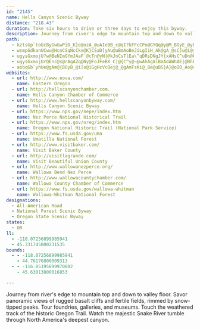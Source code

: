 ```yaml
---
id: "2145"
name: Hells Canyon Scenic Byway
distance: "218.43"
duration: Take six hours to drive or three days to enjoy this byway.
description: Journey from river's edge to mountain top and down to valley floor. Savor panoramic views of rugged basalt cliffs and fertile fields, rimmed by snow-tipped peaks. Tour foundries, galleries, and museums. Touch the weathered track of the historic Oregon Trail. Watch the majestic Snake River tumble through North America's deepest canyon.
path:
  - kztsGp`toUcByGwGwPiD_K}e@ozA_@uAIeBB_c@qI?kFFcCPo@GYQq@y@M_BOyE_@yDiLs]cEuOwfAcdDsMka@sFwN}CyGgFoImJaKqHyF}DoBuNeFkMsDub@uKeHyA{M{DsiAaZaXiHmZaG_Dw@iJiD_DcA}fAqX}MyDe~Aya@{eBgd@mE_@aMKsf@DmBw@sAoAuUe_@w@eAgCaC}iDy{Bop@eYwEkBoBm@oCa@gEKsu@x@{BMsBe@aA_@_Ak@yBmBo@y@sAsBiEmKaAmBoBmCk@k@wBuAmEyAw}Ayc@{LaD}Ew@cm@{FkEWoABoD`@}OlEcBXiED_s@k@{J?EcSIyBU_Ca@uBkAeEgBiDgB}BqR{PwCwC{AwBiAsBa|@ysBoCiHmAmDyAeFyAoGiBoK_PykAi@qEu@qJc@yNu@sdA@msCBsCNgCX_ClAiEj@sA|IyOvA{CZkAn@eDXcEBkBOsDYaC_AaE}DgLqAmEiAmF{@gGo@eH[qIQ}a@k@oLm@gF{@qGwRmmA}A{HaBmGcB{EaEgIyCgEqGaH}WqWiCqCmCaEuAuCm@iBo@mCo@iES_CKkC?gEN{DX{Ct@wEvDoNhDgJhAiCbMgUbHaMhB{D^kA^sBx@gGt@gCpAsBxAeAbF_AjAs@v@u@~@cBfEaKlAoBtAeBbAy@bGgDlAcAzGoIbCsEzAaEvAsCPm@Dk@KeAi@sAk@s@qAeA_@MsBQ}LS{GmA{C]gCAuEd@yBCsDcAyBQcAYiAq@_B{AcAs@oA]{AKq@AaJr@mCJ_CWwGqAiBAwIzAqC\_Vv@kD@cCM_BYsBq@uOiHcC}@u@KqABaAXcBjAqDbDyAp@i@J_BDcB_@sA}@eAoA_AwBi@sCaLghAgAeL[uEDcGJuAh@cDfAkDdAuB|AqB`BqAzAu@rIeDhAy@r@kANm@NuAEyASkAo@sAgGaFeA_Bq@{Ay@qE[mKYoCc@wBkAuCgI}Ns@qBKs@YqDHmCvDw[PaCDeAEyBUcB_@_Bm@qA_AqA}@o@yAe@{AC_Eh@qAEmA]iAs@a@a@w@mAy@_C_@yBM}B_A}l@QyGWoDe@wE{@oGsAuFaF{Pi@}BYcCE}ALgDNmAZyAb@yA^s@|AkBnAu@hAc@pR{BvAYbA_@~@_Ax@yATw@|AcJ^mA~@wBbAiAx@i@hCe@bHBfCQh@QxA}@j@o@v@yA~@gDpDqTdA_DhAyBlA_BvKoKt@mARq@NeBCsAGg@i@yAcBaC]cAi@}DCmAB}AFu@rDsXrCwVh@gCnAyCjAyApAs@bB_@hBDrBj@hH~EvAf@bCPfBQdDmAvAkAj@gAb@wAZ{CC_BKmAa@eBw@eB}DuH}NiVqDsG_AuBs@wBgBkIKiA?iADuAb@wBx@_BtAeAl@Sn@IrCBnBQ|Ay@v@eAp@sBRsB?{@MsBo@wBi@gAiG_J}AcD}CyIeAsDUsAc@yECiCf@cGjAqJfB{H`AyChAkCfBgDrBsCfi@{r@nAaCt@kBp@uBd@yBn@kE^aHNasB^{GhA{DhAkC|GoLxYmh@`So]fA}Bn@}@dQ}ZxBoD`A_AdAw@jAe@bL{Dt{@}XnIGt@]bAaA`@eAJy@Fsh@HoNrAmD`@w@pCwCzJiQfAcAhNuJtBeBz@{AX}@PgAvAiJjGqW^iAnCiGxBsHpDgIn@qBn@gCr@{Ex@{KTyBb@yCj@mBbCaE|@_A~BeBvC{A|LeDhFe@jAYlDuAj_@mRhUaLlAs@`|A}zAtrCepCzDaEnCiEbCsFt^_mAhA{C~AyBtI_FnA_Ab@a@dDeGhAeAnAUfX_@b@QRWJYHaA^mdARwCp@uB|BeDbBkDbBoGlCmLT{ANwBh@}SR}Bb@qCnY{tAl@gCtAeE`EuIdBqCzBcBtBy@|BY`C@jCb@fDnApM~FbB^dBN|BAhAQfBg@fKeEhyAwl@nAw@hA_A|A_Cn@yAh@uB`@kDFyASsVB}B^uHCkCUuC_@uB}CsIs@kC[yBIgC?_APuC\}Bvl@}xCpE}Tt@yCvBsG~X_m@~G}Mn@kBd@mBpA}HhBsFlHuQbC}LhC_KhAuC^u@lBuBt_@kXxAqAjAsA|AeCn@aBhAyDnAiG\eD@mBKeCYeCoBiHc@gDIeAB{RMmDS{AqAmDoDyFaAaBy@qB_AaDoB{H}C{I_@yAEcCBe@tCgUDcG?qVbT?xJa@x@WhAmAVy@VyADu@j@{\BoCOgEaA{JGwCF{CVyC`@kC|@oClEsJr@sC~@{FnAwEvDaLlBiFbH}Ox@wBtKg`@rAsDnAgClCwDjNaMbCiBxDwBlN{FlFgDrEkDbLqLhJgI~AiBrCoDfGoJr@w@hA{@dAc@lDu@`LsA|CKhy@lBtbCYr`@@tDG
  - wsmpGdkanUCwu@HcnCSqNcCkx@K}CSaD[yAu@uBmAoBeJiLgIiH_Ak@gA_@sC]u@i@yBsD}BsCO_@IYOgBSqJA{DHyGImCi@gC}BaHc@eD?eBNiBpAyHxCgNn@iERqB^cOHsBRgBfCaNtIya@h@qDXmC^{DHqC@cDCmKeDa~EeAkhBM{FQgE_@}Ds@}Dy@gDcAyCsBeE}GmJ_BiCcAqB_AeCsAaFY{A_AqIgVulCsAuT[sI_@uNIkXHwMhAqb@BwCCsBS}Du@wGm@{CoSar@}CoImDgGyAsByCgDgFeE}DaCiFkBwUmGyBaAgEqC}CmDqAsB}@{AwBaGw@eE]_Ci@gGIaBEqBJaGX{Dl@kEz@uDzFoQ~@kEh@{ETuFEmGO{BaFyh@[_Eg@iLG_M@yDrBadAXmJXyF^aEzAcLl@mDvGc\ZyCBsDKiBs@qE{A_IWsB?u@HeBl@gDzFuI|BwD|@yBdA}Dh@}DVuEdAye@D_DuAq_@@oBVyDn@oExCaQjIk`@zc@koB~Koh@~@sGh@yFd@qLFec@JwBD{DUuVYwIUqBs@{DcAsDuAmDy@sAaAsAoCqCmCgBwj@c\oC_CmBuCk@kAoAuEW{AO_CKsE@kAv@}IxFuZ\eCHyBI{BOgAs@mCy@qA}EaF_AaBi@qAS_BQ_ECiHNkAh@oArAkAbCgAbBqAT_@~@eChB}Hl@_B~BcCvMqI|@]bBDpCr@~DXnAGb@MtAcA|ByCnMkRnBmDf@eAzAmFRsBToF_@oSn@mHfAsGDu@?oA]uCy@sBmAwA{A_AoAo@sA]SMo@_AYsAEk@?mARsBnAcINkEg@}PFgDPqBl@mDvAkGx@}EXsDj@aNrBuNbAyEj@yA^[x@]x@BbCd@bA@bBMn@e@bAkBR{@t@wGToE?mA_@eCc@qAeAuAwAy@k@KmAEyD\i@Ec@K_Ay@e@sAOy@^iQJwAl@yCVu@zAyCt@y@bAw@zAs@`J{Af@SXYx@qBNm@?q@CgBe@aHNsAt@wBx@sAp@aBZ{At@oQZ_CbIq^PqB?eBIc@wHmW[iCZsBpCqET{@PkABeAuAiTImJIaAOsAu@kDc@{DEmBJ_EhA{HCmAGq@_@sA]m@}EgFqA_DW_AU{BC_BTeF|@eK^iBbAoDfA_ClAyBxNiTx@gBfCyHn@aAbCwC~AuC^qA`@oD?sBq@gJO_E?m@\eDjDcOl@gBlAmBdA_AvD_ClBeBh@s@nBsDdB_Cl@g@bFqClBaBnAgBzEsIhAuAtBqAjIsBhCcA^Yx@cAbAkBnAgA~E_CpAy@\_@|@_B|A{El@w@t@e@n@SlEGhAWvCgCfEkEz@m@dAg@v@EbAJdAr@f@~@d@rANx@ZfKPzAb@lBl@vAb@t@hAhArAt@~@PzLZnBjApC`DhBbA~@?h@Wp@o@l@yAF_@@wAAgCaAsLaAuGmBaJGmCJwBJaA`EcSj@mDTwBFoBIkCiBiOKmBB_BNyAd@mBhB_E`AmCTmB?mAImA[cBmDyQOwBCsARsDPsApBuIJmCGcCOuAwA{IyAeLOwDJiAh@gC|@kBlBcCx@eB\{AVsBDcBYcNUkB[_A_@y@g@g@iAs@s@QyBM}A_@_CmBiCsCi@cAy@iCsBkJk@qDw@yM?mDDgATeBdB{DZqAHy@I_DcCqQiAyFaHkRq@qBm@yBOmAIyBMeHKgB}DsZU}BEmBBgBd@sDt@qChAuB~@gAlAcAlDoBnc@iTzAy@fAcAr@cAd@kA^yAReBDmAEuGJ}DX{AnBmFbBkBb@[da@wW|BeBnAsBn@sBb@_DNyEb@uBdAwBlDcErDeFj@_Bd@aCBsCO}UReCXaBr@yB`AyBfCwBhBgA|CeC~@uAdAmC`@}BJ{C_@kiAUeQSeBy@_DaFkMy@qA]YqBy@_AGcPrAeB_@}@e@y@w@e@aA_AmDHuK?sPCig@?mpAe@gDs@kCsAgDwGuMcCmEoBeBgAg@_R{EkIoByIgCmDuAuN_FuN{Fo]iMaAq@m@s@Yk@YqB?{AX{Ab@_AdAsA|U{WrBoBjIkJTa@f@_BFe@?gAUwAi@_Ai@a@iAYsGCmc@b@mBf@}NlIeCv@q^fFoD^yAUc@S_@[sDqE_Am@mAS_B?qIdAkFf@aQtDcB?}@Oy@e@qLgImB_AaD{@_HqAcEq@mDu@s@CqAPwAr@aOzMcAd@}ARcAE{A_@eIaGkQuOaAg@eB_@cA@s@Nu@ZwRtL_A^y@@k@IoA}@oJaLcCmDi@yAKgA?aAHiARy@^y@t@{@xAeA~IaFdEsBdFsCxUaM`Aq@|A_Bx@uAn@mCNqBBwXEuAc@_C_AqBmAoAmAk@{@Ky@E_CRe}@bSwCNuAK_Cs@wCsBaj@en@oBaB_B_AwCuA_Bi@gDo@oCW_Oq@gCg@uBqAiBuBkAqBoGwOcAeA}@k@eASoA?oxAHsCIaBy@qAoA}@cBU{@o@yDC{lAUc`@OgHMotBUmgABgAZkC\sAn@}AbCiEn@mB`@qBdHiw@d@gHE_B]{Ba@gAk@cAiA_AcI}Cmb@_Og@Ye@s@Sa@Sy@QqByAyg@@mBXgEXyBb@mBzAyDl@gAtAeBhA_A|BqAnPuGlA_AvAuBp@qBb@mCHyCSsEmCkZBuBt@qFb@iFEwCW{A_AwBu@aAkFgDkOsIu@k@q@u@[w@Mg@KmCVsHGaCOkBUmBk@kCeC{HUgCe@}pA?_ASsBi@wA_As@oCYkDE}Aq@k@a@e@k@s@gBUsAcBaOQ{@Wk@y@cA_Aa@eBSuGJcCCmB_@uDcC_IgHmBo@q@?qAXwCpAgAXsAFiAUy@c@wEgDqKcH_AWwFm@q@Y}@w@cAaB}DuHo@w@mAo@iBIoARsDjAgBJ_Bk@wAqAq@{AyB_Je@wAq@cA_CyB
  - ugysGxmojU?w@BeNImGYmJAaF`@cTn@yN|@kJnCsTlEa\^qDRsDNgJY{xAHsC^uDn@kDbDwJjmAuhDnAoE^sBReBN_COaxCI}UGuqAZ}XToHx@gNtB_VlG}e@`@aHPeXOaGUaDYwDoAoLY_ECgBVaGDuDI}AYmAk@wAcAcAaKcGwDaDsAaBqAyB_D{GBkAJm@\e@h@Kz@PpSpQxBxA`H~BhGdClUxHjPzB~JQ`Io@tc@zEdLnEjJJd@SbP_@hB?tPw@vFh@lB^~@f@xRdAjJlBfQX`EdA~KhFlHJhB^fGlC`Dx@tAjAbAzAdAb@`CXxDzApD~@`FdB`ADbF`BnKxBvKjAzIYvC~@bHnArAUhC_A`HqArHuBnDCrIkAz@U`CmAjBq@h@k@jH{BrEeAlGm@rR`BvGDlGV|Dd@zI`@bFWpH_BhBO~@Y|@l@d@v@l@f@hDdBh@h@lAj@~A`BtAv@jGl@fH_@xAg@vAeAjD{C|DaFrAqA`IgHbEaCbHkAfIQhABv@YbAw@bCs@~@a@lDqBnA@nCh@vCQfE_AfIaHhBsFhBgDlCsDh@aA^_BfM{TfBaEnAmBXG`GqCpH_EbGsBrCmC|@g@dA@fM~ClBJpIgEdAIf@Ph@f@h@jFh@lA~ApBzHhGnB|@|ADbFw@x@DrDx@nAYh@m@pCeFhBw@dBSrBJ`ElAj@BzHe@rEK~@_@t@q@l@{@h@sA|A}AbDo@^k@~@kC`Ba@p@YrCyCb@Sd@Rb@lAd@dCt@Lr@AlAY|@q@`BqBlA{Ah@mAZ_BFsCPmB\}B`@s@v@i@bAQjAJbAt@lEpBj@Dr@Yb@i@LiBKmAq@}EBsB`@gBlBmEx@gAhCeBlCaCtB}A`@[JYD_@[qAw@mA_@eAo@uLcAgGe@gBO}AGcBBiA\u@|Bq@tAd@jRlItE~BdBf@`AFj@g@Hq@Co@yC_Kg@yByFiLC}@x@gDHcAc@iDWoENeAj@m@tCuGjA_Cl@e@dARpAjAdA^hDeBd@D^R|A~Ab@DjDeApBQ~@g@Xe@~@_C~AgDlAmBhASrA?t@QrCsCf@M|@JhAl@l@^bAdAx@zAXdATfDh@jCn@dATFXCNG\g@t@yEr@_DHoADwJXgAn@e@tHJ`@Qf@_@z@{AXWd@MdAXfCxBlCxDXXn@Fd@MRYxAmC|AmBt@k@rAk@hAAxE`AzFXbFy@~Bm@`FmBrBWb@MhC_D^aBDw@Eu@OeAe@s@}BgAsEkAeL_CsDkBc@iAo@yFCmCBq@XeAb@y@P{Ae@qBi@oASkK|@aFD{@OeA]}@e@GmADiAM_@s@YkAWeBCgB^mG?m@c@}CCy@Fo@r@y@rDyBnAeAtA{Ad@wAP_AIgBe@aHc@wAm@s@q@g@k@?aBdA}CfAk@G]UYm@Ea@B_APg@f@y@nBiAfGaAhHy@dDg@d@Uh@i@n@yANk@Bw@?uASmAUq@q@y@eBmAcDkBQUSk@OeB?s@SeB_BmCYs@mBaH_ByEE{@BcC[oCa@eAgB_CuBuBs@}Ai@aB{@gIw@uDiBcGKs@JaCt@sBFeAM}GIq@_@WyBJoAm@sBEi@Y?eA^e@rCgAvAy@n@y@nDuGpHsKlAgCn@e@lGv@rB_@dLgJxBeEx@uB~B_FvDgEXw@Os@y@g@mD?cCQiCy@sC_B]q@L}Ad@]hCKrBg@`EsCxAg@ZYrAq@Zw@NcAp@w@t@Aj@Tl@l@lA^hAMdAs@n@qAt@yBzC{CnAkEd@a@h@WtB{Bp@{AbC}Ah@gB^mCDq@g@aAQm@Hw@b@_@h@RNj@Cd@_AtKUp@y@t@m@V[l@Sx@k@|AqCzBeAfE}BdDyB`Gy@zAcAj@qCj@yAJa@NYh@?bAZh@pE`Bh@^?~@Ir@qA`J}@lCq@lAKh@Bh@N\nBRlAMd@gA?kCn@kCx@iF`FkMrFkJhBkBbBaAlCgE~@u@jCo@tB}CLaFQ}D?iDx@uC^{IKaCcCgHOoBi@iCmBaFo@kFo@sA}G{Ki@qAc@{C_@mAiCmDmCeFyAuBYeAIsABgAR_BIsEMqBu@uEmEcPiA_Dw@aEQyBc@mBu@eBqBuGOmER_E?sCi@sGUgH?eDU_CSm@sEsBcDcFmBkDmG{Ig@gAqAgGs@eGiAgCUeBCsAiBmFe@mB]sEo@eFiBoF}@yGeBaF_BuGcAyCcByIuBuEgAyEmBsGiB{EuAaDsAcBs@uAuAqEaEuImAiG{@wBgF}Jc@kHs@uC_DaEaA}AgA{B[{Aw@{Ki@wCiCgIo@iCyA}EiAgCmA{G_BgL_@uGmEqd@NsA^kBhAsChAuAfDy@bC_AbE}@xAg@nCo@jDwAtCYx@YbARbB|@~@r@|BRnCSdEwA|@?hAJ|@KvBqAhAa@~@EbCj@xBtAt@P`B?j`@fEhBEdJb@tG`DhK`LpIPbA_Ed@kDt@}Dz@eBdAq@rE_@|CEh@YfFgEzFgHfB_BbCmCjFq@fDcFdCs@vAy@tEeDhCaCX}@vC}Ph@kAf@_@fBM`D~@tBd@bCDfCtAhARx@OxAeAd@MrAH|IbFtHhDnBvBh@^rA`@jBJhA`@~FlDxCJ|B^h@MxC_B`H_Ep@s@vA_CrCgHz@m@jDEj@e@h@{@|AqEh@m@ZSvAa@bEq@r@a@t@oApE{KtKkXpFiOj@q@l@UzBiB~@a@vBSnQjDdQT~BMfBPh@TxBpBh@TbEr@nBbArAxArBxCb@d@j@TjIp@xCF|Ah@|BzA|GtBp@|@Vp@DnDNlAXb@|B`Bx@zBNPh@LhB[Z@h@VrAtAz@rAZpB@x@XdANL^?hBUf@NT^^xA@pDPh@^h@tAnANp@^~DRZ^Pr@@nBu@r@MfDnArBDjA`AhAhClEfC^p@~@zB|@fD?|@Of@iArCy@l@eA\wDFc@l@Ir@b@~B^p@|BzCn@^r@DrDQjBLvBa@fH_Cb@JTXH~@WnJeA|EKz@Wr@e@l@y@Pu@r@Md@AlAd@dAvDlCTRHXC^e@dBsBrDi@jAC^Fd@Xn@r@RfCB~BQf@Pr@f@n@fBB|@MzAk@vAm@l@i@pAKl@?t@N~@X|@nBlDRl@Jf@EjAO^c@XU?yAm@o@KS@YTOZG^Cd@Nv@tAzERfBCr@Od@k@jAMf@Bd@\~@zA`Ch@jBLfAKnFSjBa@r@[VsAd@yALiA_@y@g@s@?cCx@iAFo@RmBu@iAU_An@cAbBa@b@g@P_A@_@SSYc@qAeAa@g@J]^iAzBc@L}Ee@cCAs@TUh@SnAB|@FTv@|@n@MbBy@XEpA^~DrCn@Rn@DpF?rEZvGe@n@Px@f@xAb@zKk@fCY~B?^PXd@`CfFzRtIlAR^PdAhAd@HtA?ZLl@v@lAl@`BxC^`@rAPVTlBhE|AnBrAb@nBIvCmB~@Mh@DbAXhA`AhAjBn@rAl@r@l@f@|@Px@AhCc@bBY^SrBkCn@g@bCs@|@e@hAgA|DeFhDuBtBWzADj@XrCfClAVbBEh@J^N~@|A|@tCd@^jAPl@Eh@ShBsCn@q@fLiJfCsAhAE|Cd@pJzBpADzD_@pEEdALbAb@bAt@x@Nt@E`BRxBEfVmAlBXdGxBnAZfIv@bBKbFeB`CO`NH|Bj@lCdBdA`@vAJnAMbAa@j@e@~BmClFyEx@E|Af@zJzKn@d@r@RxAJfD_@bA^z@LtAAfAi@bCuBj@S`B@tBjAzBj@~C_@|FSxBf@~@x@lBxB^`A^xAp@vEpA|DxApBjA~@r@`@zDbAnq@|KhBfAxA|B~AtDhAjBtJ|HxDpCdFlE`AfAlDfFpFlLvAxB~FxHrCbDh@\tCd@pC?~AdAVl@TnAx@pIdAnCbCpDlE`FnA~@vCtA~AhAnBhFt@r@zD|AbAl@hA~ArCzElC~Ft@bBvBdH~B`GbBjCbAtBxEzHh@hA|@`DbElJbA`BxCjBvClEjB`B|BlAtJxB|AdAh@r@r@jBvBpKrBvDdNhTxAhFh@pFRlA^fAt@p@hA`@fCDxE\`BZxElEhAd@za@j@jJTvD^rDbAtBz@hJrFnBd@x@?x@MrFqCl@Kn@D|C~@x@@bAa@~AkBxAiAhA]n@Ev@Bp@TpGlDrDv@tSxCvDz@dEdCp@PbA?zJeD`]sMlCu@pAM|BEv@OxEwA|EqBxEsE`Aa@fIsAdD}AhPaMtJ{D~@e@rBgBlAkBdA{BrEsL`AiB`@c@r@e@h@MlA?xF`BlBx@n@D
  - ugysGxmojUrQEnc@s@rAgAZq@Ny@FoJFeBX_C|@{C^y@~@wAhAgAlBaAdAWhAE|@BhBXlGtAvDf@hBGt@QvBcAnBwB~@sBbCgI`EuKn@sBh@_DPoBb@iRb@_Fd@sBr@kBt@{AbAwAxSqUpE{DhD}BnC{ApDyAt`@mOvI_CfFu@rSgA~Dk@xJeB~RgCzK_AhPk@fEAfNl@vD^`F~@xI`AzHj@z]jFrQhDxBvDdAz@bA^z@?`CSpGlB~Az@`GdFrDjEd@tB^xCk@zK
  - aobqGb`yhUe@gAm@{BOyB_@i[o@iGgHcVcQej@_@gAmFsKi@_Be@uBS}A}@oIO_Ao@aCiA_CsEeHi@gAi@mBe@qBSmBKmBEaIOaCw@_DyA{Du@_DmAgHi@wAyA}AaJkCeBm@i@c@w@u@o@kAyE}Jm@w@k@_@iAKmEp@}BL_BEcBYcC{@cCeBoAyAcBsCw@_CoAsFkKsf@k@gDOkAI{CDmBn@oKEeCYmBcBgEoEmJgBeCiBsAwScKk@_@iA_Bi@eBKsARyZ?wAMoBo@qE_@uAwAiDiA{AiA_AqA{@eBk@{AWeLUcEWoCw@yBcAuE_DmGyDuMcJsDqD{KgMwSiWcH{G{KoJkAe@qCa@cFKoK?iBYm@_@{@}@{@uBWyCBoECqAYmAc@s@{@k@sJsAqCEcEj@cAKsAq@eCcIiAeD
websites:
  - url: http://www.eova.com/
    name: Eastern Oregon
  - url: http://hellscanyonchamber.com.
    name: Hells Canyon Chamber of Commerce
  - url: http://www.hellscanyonbyway.com/
    name: Hells Canyon Scenic Byway
  - url: https://www.nps.gov/nepe/index.htm
    name: Nez Perce National Historical Trail
  - url: https://www.nps.gov/oreg/index.htm
    name: Oregon National Historic Trail (National Park Service)
  - url: https://www.fs.usda.gov/uma
    name: Umatilla National Forest
  - url: http://www.visitbaker.com/
    name: Visit Baker County
  - url: http://visitlagrande.com/
    name: Visit Beautiful Union County
  - url: http://www.wallowanezperce.org/
    name: Wallowa Bend Nez Perce
  - url: http://www.wallowacountychamber.com/
    name: Wallowa County Chamber of Commerce
  - url: https://www.fs.usda.gov/wallowa-whitman
    name: Wallowa-Whitman National Forest
designations:
  - All-American Road
  - National Forest Scenic Byway
  - Oregon State Scenic Byway
states:
  - OR
ll:
  - -118.07256899985941
  - 45.331745000231535
bounds:
  - - -118.07256899985941
    - 44.76176800009313
  - - -116.85195899970802
    - 45.63013800016853

---
```


Journey from river's edge to mountain top and down to valley floor. Savor panoramic views of rugged basalt cliffs and fertile fields, rimmed by snow-tipped peaks. Tour foundries, galleries, and museums. Touch the weathered track of the historic Oregon Trail. Watch the majestic Snake River tumble through North America's deepest canyon.
